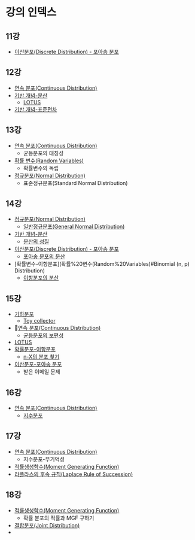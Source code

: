 # 강의 인덱스

## 11강
- [이산분포(Discrete Distribution) - 포아송 분포](이산분포(Discrete%20Distribution).md#포아송%20분포)

## 12강
- [연속 분포(Continuous Distribution)](연속%20분포(Continuous%20Distribution).md)
- [기반 개념-분산](기반%20개념.md#분산(Variance))
	- [LOTUS](기반%20개념.md#LOTUS(Law%20Of%20The%20Unconscious%20Statistician))
- [기반 개념-표준편차](기반%20개념.md#표준편차(Standard%20Deviation))

## 13강
- [연속 분포(Continuous Distribution)](연속%20분포(Continuous%20Distribution).md)
	- 균등분포의 대칭성
- [확률 변수(Random Variables)](확률%20변수(Random%20Variables).md)
	- 확률변수의 독립
- [정규분포(Normal Distribution)](정규분포(Normal%20Distribution).md)
	- 표준정규분포(Standard Normal Distribution)

## 14강
- [정규분포(Normal Distribution)](정규분포(Normal%20Distribution).md)
	-  [일반정규분포(General Normal Distribution)](정규분포(Normal%20Distribution).md#일반정규분포)
- [기반 개념-분산](기반%20개념.md#분산(Variance))
	- [분산의 성질](기반%20개념.md#분산(Variance)#분산의%20성질)
- [이산분포(Discrete Distribution) - 포아송 분포](이산분포(Discrete%20Distribution).md#포아송%20분포)
	- [포아송 분포의 분산](이산분포(Discrete%20Distribution).md#포아송%20분포의%20분산)
- [확률변수-이항분포](확률%20변수(Random%20Variables)#Binomial (n, p) Distribution)
	- [이항분포의 분산](이산분포(Discrete%20Distribution).md#이항분포의%20분산)

## 15강
- [기하분포](기하분포(Geometric%20Dstribution).md)
	- [Toy collector](기하분포(Geometric%20Dstribution).md#장난감%20수집가%20문제)
- [연속 분포(Continuous Distribution)](연속%20분포(Continuous%20Distribution).md)
	- [균등분포의 보편성](연속%20분포(Continuous%20Distribution).md#균등분포의%20보편성)
- [LOTUS](기반%20개념.md#LOTUS(Law%20Of%20The%20%Unconscious%20%Statistician))
- [확률분포-이항분포](확률%20변수(Random%20Variables).md#Binomial%20(n,%20p)%20Distribution)
	- [n-X의 분포 찾기](확률%20변수(Random%20Variables).md#$n-X$의%20분포%20찾기)
- [이산분포-포아송 분포](이산분포(Discrete%20Distribution).md)
	- 받은 이메일 문제

## 16강
- [연속 분포(Continuous Distribution)](연속%20분포(Continuous%20Distribution).md)
	- [지수분포](연속%20분포(Continuous%20Distribution).md#지수분포(Exponential%20Distribution))

## 17강
- [연속 분포(Continuous Distribution)](연속%20분포(Continuous%20Distribution).md)
	- 지수분포-무기억성
- [적률생성함수(Moment Generating Function)](적률생성함수(Moment%20Generating%20Function).md)
- [라플라스의 후속 규칙(Laplace Rule of Succession)](라플라스의%20후속%20규칙(Laplace%20Rule%20of%20Succession.md).md)

## 18강
- [적률생성함수(Moment Generating Function)](적률생성함수(Moment%20Generating%20Function).md)
	- 확률 분포의 적률과 MGF 구하기
- [결합분포(Joint Distribution)](결합분포(Joint%20Distribution).md)
- 